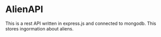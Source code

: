 # AlienAPI

This is a rest API written in express.js and connected to mongodb. This stores ingormation about aliens.
